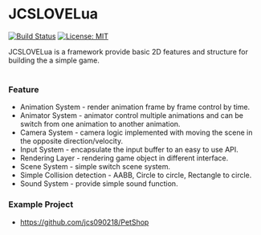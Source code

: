 # JCSLOVELua #

[![Build Status](https://travis-ci.com/jcs090218/JCSLOVELua_Framework.svg?branch=master)](https://travis-ci.com/jcs090218/JCSLOVELua_Framework)
[![License: MIT](https://img.shields.io/badge/License-MIT-yellow.svg)](https://opensource.org/licenses/MIT)

JCSLOVELua is a framework provide basic 2D features and structure for
building the a simple game. <br/><br/>

### Feature ###
* Animation System - render animation frame by frame control by time. <br/>
* Animator System - animator control multiple animations and can be 
switch from one animation to another animation. <br/>
* Camera System - camera logic implemented with moving the scene in 
the opposite direction/velocity. <br/>
* Input System - encapsulate the input buffer to an easy to use API.
* Rendering Layer - rendering game object in different interface. <br/>
* Scene System - simple switch scene system. <br/>
* Simple Collision detection - AABB, Circle to circle, Rectangle to circle.
* Sound System - provide simple sound function. <br/>
 
### Example Project ###
* https://github.com/jcs090218/PetShop
